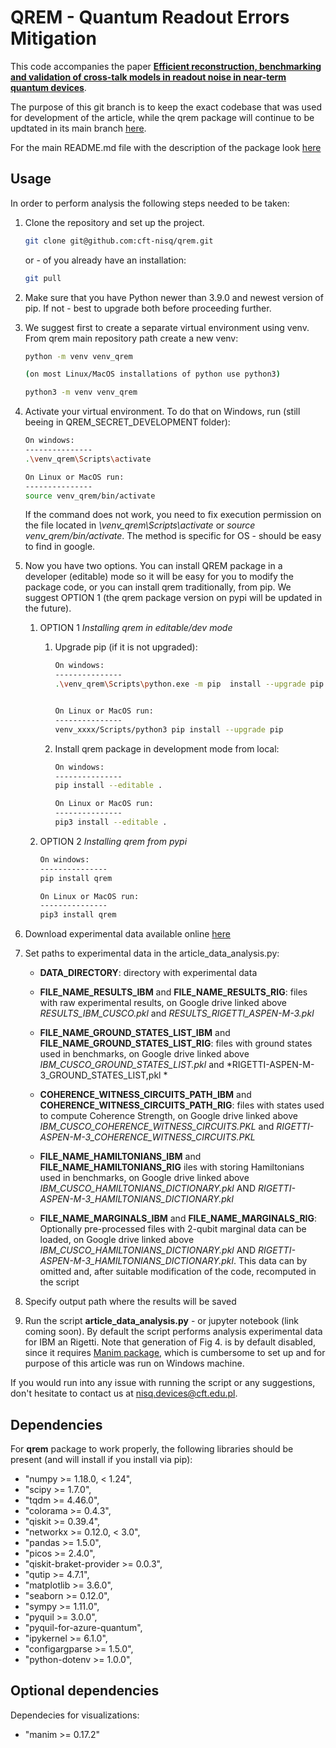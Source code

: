 # QREM - Quantum Readout Errors Mitigation

This code accompanies the paper **[Efficient reconstruction, benchmarking and validation of cross-talk models in readout noise in near-term quantum devices](https://arxiv.org/)**. 

The purpose of this git  branch is to keep the exact codebase that was used for development of the article, while the qrem package will continue to be updtated in its main branch [here](https://github.com/cft-nisq/qrem).

For the main README.md file with the description of the package look [here](https://github.com/cft-nisq/qrem#readme)

## Usage

In order to perform analysis the following steps needed to be taken:

1. Clone the repository and set up the project.

    ```bash
    git clone git@github.com:cft-nisq/qrem.git
    ```

    or - of you already have an installation:

    ```bash
    git pull
    ```

2. Make sure that you have Python newer than 3.9.0 and newest version of pip. If not - best to upgrade both before proceeding further.

3. We suggest first to create a separate virtual environment using venv. From qrem main repository  path create a new venv:

    ```bash
    python -m venv venv_qrem

    (on most Linux/MacOS installations of python use python3)

    python3 -m venv venv_qrem
    ```

4. Activate your virtual environment. To do that on Windows, run (still beeing in QREM_SECRET_DEVELOPMENT folder):

    ```bash
    On windows:
    ---------------
    .\venv_qrem\Scripts\activate

    On Linux or MacOS run:
    ---------------
    source venv_qrem/bin/activate
    ```

    If the command does not work, you need to fix execution permission on the file located in  *\venv_qrem\Scripts\activate* or *source venv_qrem/bin/activate*. The method is specific for OS - should be easy to find in google.

5. Now you have two options. You can install QREM package in a developer (editable) mode so it will be easy for you to modify the package code, or you can install qrem traditionally, from pip. We suggest OPTION 1 (the qrem package version on pypi will be updated in the future).

   1. OPTION 1 *Installing qrem in editable/dev mode*

      1. Upgrade pip (if it is not upgraded):

          ```bash
          On windows:
          ---------------
          .\venv_qrem\Scripts\python.exe -m pip  install --upgrade pip

          
          On Linux or MacOS run:
          ---------------
          venv_xxxx/Scripts/python3 pip install --upgrade pip
          ```

      2. Install qrem package in development mode from local:

          ```bash
          On windows:
          ---------------
          pip install --editable .

          On Linux or MacOS run:
          ---------------
          pip3 install --editable .
          ```

   2. OPTION 2 *Installing qrem from pypi*

      ```bash
      On windows:
      ---------------
      pip install qrem

      On Linux or MacOS run:
      ---------------
      pip3 install qrem
      ```

6. Download experimental data available online [here](https://drive.google.com/drive/folders/14Jh3gJUbiipVLVoWSugJ4uYcZpZWd9XS?usp=drive_link)

7. Set paths to experimental data in the article_data_analysis.py:

    * **DATA_DIRECTORY**: directory with experimental data

    * **FILE_NAME_RESULTS_IBM** and **FILE_NAME_RESULTS_RIG**: files with raw experimental results, on Google drive linked above *RESULTS_IBM_CUSCO.pkl* and *RESULTS_RIGETTI_ASPEN-M-3.pkl*

    * **FILE_NAME_GROUND_STATES_LIST_IBM** and **FILE_NAME_GROUND_STATES_LIST_RIG**: files with ground states used in benchmarks, on Google drive linked above  *IBM_CUSCO_GROUND_STATES_LIST.pkl* and *RIGETTI-ASPEN-M-3_GROUND_STATES_LIST,pkl *
 
    * **COHERENCE_WITNESS_CIRCUITS_PATH_IBM** and **COHERENCE_WITNESS_CIRCUITS_PATH_RIG**: files with states used to compute Coherence Strength, on Google drive linked above *IBM_CUSCO_COHERENCE_WITNESS_CIRCUITS.PKL* and *RIGETTI-ASPEN-M-3_COHERENCE_WITNESS_CIRCUITS.PKL*

    * **FILE_NAME_HAMILTONIANS_IBM** and **FILE_NAME_HAMILTONIANS_RIG** iles with storing Hamiltonians used in benchmarks, on Google drive linked above *IBM_CUSCO_HAMILTONIANS_DICTIONARY.pkl* AND *RIGETTI-ASPEN-M-3_HAMILTONIANS_DICTIONARY.pkl*

    * **FILE_NAME_MARGINALS_IBM** and **FILE_NAME_MARGINALS_RIG**: Optionally pre-processed files with 2-qubit marginal data can be loaded, on Google drive linked above *IBM_CUSCO_HAMILTONIANS_DICTIONARY.pkl* AND *RIGETTI-ASPEN-M-3_HAMILTONIANS_DICTIONARY.pkl*. This data can by omitted and, after suitable modification of the code, recomputed in the script


4. Specify output path where the results will be saved

5. Run the script **article_data_analysis.py** - or jupyter notebook (link coming soon). By default the script performs analysis experimental data for IBM an Rigetti. Note that generation of Fig 4. is by default disabled, since it requires [Manim package](https://www.manim.community/), which is cumbersome to set up and for purpose of this article was run on Windows machine.

If you would run into any issue with running the script or any suggestions, don't hesitate to contact us at [nisq.devices@cft.edu.pl](mailto:nisq.devices@cft.edu.pl).


## Dependencies

For **qrem** package to work properly, the following libraries should be present (and will install if you install via pip):

* "numpy >= 1.18.0, < 1.24",
* "scipy >= 1.7.0",
* "tqdm >= 4.46.0",
* "colorama >= 0.4.3",
* "qiskit >= 0.39.4",
* "networkx >= 0.12.0, < 3.0",
* "pandas >= 1.5.0",
* "picos >= 2.4.0",
* "qiskit-braket-provider >= 0.0.3",
* "qutip >= 4.7.1",
* "matplotlib >= 3.6.0",
* "seaborn >= 0.12.0",
* "sympy >= 1.11.0",
* "pyquil >= 3.0.0",
* "pyquil-for-azure-quantum",
* "ipykernel >= 6.1.0",
* "configargparse >= 1.5.0",
* "python-dotenv >= 1.0.0",

## Optional dependencies

Dependecies for visualizations:

* "manim >= 0.17.2"
